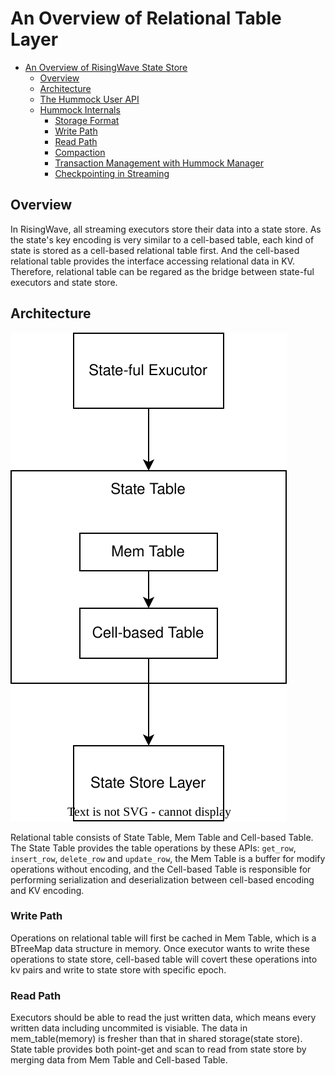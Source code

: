 # An Overview of Relational Table Layer
- [An Overview of RisingWave State Store](#an-overview-of-risingwave-state-store)
  - [Overview](#overview)
  - [Architecture](#architecture)
  - [The Hummock User API](#the-hummock-user-api)
  - [Hummock Internals](#hummock-internals)
    - [Storage Format](#storage-format)
    - [Write Path](#write-path)
    - [Read Path](#read-path)
    - [Compaction](#compaction)
    - [Transaction Management with Hummock Manager](#transaction-management-with-hummock-manager)
    - [Checkpointing in Streaming](#checkpointing-in-streaming)

<!-- Created by https://github.com/ekalinin/github-markdown-toc -->

## Overview

In RisingWave, all streaming executors store their data into a state store. As the state's key encoding is very similar to a cell-based table, each kind of state is stored as a cell-based relational table first. And the cell-based relational table provides the interface accessing relational data in KV. Therefore, relational table can be regared as the bridge between state-ful executors and state store.
## Architecture


![Overview of Architecture](images/relational-table-layer/relational-table-01.svg)

Relational table consists of State Table, Mem Table and Cell-based Table. The State Table provides the table operations by these APIs: `get_row`, `insert_row`, `delete_row` and `update_row`, the Mem Table
is a buffer for modify operations without encoding, and the Cell-based Table is responsible for performing serialization and deserialization between cell-based encoding and KV encoding.


### Write Path
Operations on relational table will first be cached in Mem Table, which is a BTreeMap data structure in memory. Once executor wants to write these operations to state store, cell-based table will covert these operations into kv pairs and write to state store with specific epoch. 

### Read Path
Executors should be able to read the just written data, which means every written data including uncommited is visiable. The data in mem_table(memory) is fresher than that in shared storage(state store). State table provides both point-get and scan to read from state store by merging data from Mem Table and Cell-based Table.

